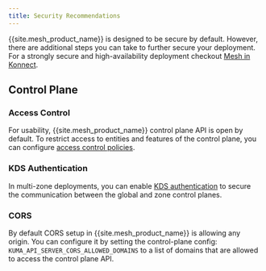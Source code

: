 ```yaml
---
title: Security Recommendations
---
```


{{site.mesh_product_name}} is designed to be secure by default. However, there are additional steps you can take to further secure your deployment.
For a strongly secure and high-availability deployment checkout [Mesh in Konnect](https://docs.konghq.com/konnect/mesh-manager/).

## Control Plane

### Access Control

For usability, {{site.mesh_product_name}} control plane API is open by default.
To restrict access to entities and features of the control plane, you can configure [access control policies](/mesh/{{page.release}}/features/rbac/). 

### KDS Authentication

In multi-zone deployments, you can enable [KDS authentication](/mesh/{{page.release}}/features/kds-auth/) to secure the communication between the global and zone control planes.

### CORS

By default CORS setup in {{site.mesh_product_name}} is allowing any origin.
You can configure it by setting the control-plane config: `KUMA_API_SERVER_CORS_ALLOWED_DOMAINS` to a list of domains that are allowed to access the control plane API.
